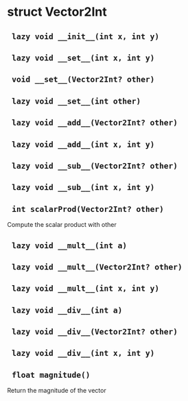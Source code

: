 # struct Vector2Int


## ` lazy void __init__(int x, int y)`


## ` lazy void __set__(int x, int y)`


## ` void __set__(Vector2Int? other)`


## ` lazy void __set__(int other)`


## ` lazy void __add__(Vector2Int? other)`


## ` lazy void __add__(int x, int y)`


## ` lazy void __sub__(Vector2Int? other)`


## ` lazy void __sub__(int x, int y)`


## ` int scalarProd(Vector2Int? other)`
Compute the scalar product with other

## ` lazy void __mult__(int a)`


## ` lazy void __mult__(Vector2Int? other)`


## ` lazy void __mult__(int x, int y)`


## ` lazy void __div__(int a)`


## ` lazy void __div__(Vector2Int? other)`


## ` lazy void __div__(int x, int y)`


## ` float magnitude()`
Return the magnitude of the vector




